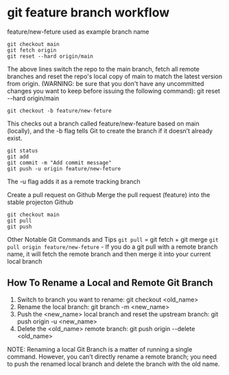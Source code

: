 # git feature branch workflow
feature/new-feture used as example branch name

```
git checkout main
git fetch origin
git reset --hard origin/main
```

The above lines switch the repo to the main branch, fetch all remote branches and reset the repo's local copy of main to match the latest version from origin.
(WARNING: be sure that you don't have any uncommitted changes you want to keep before issuing the following command): git reset --hard origin/main

```git checkout -b feature/new-feture```

This checks out a branch called feature/new-feature based on main (locally), and the -b flag tells Git to create the branch if it doesn’t already exist.

```
git status
git add
git commit -m "Add commit message"
git push -u origin feature/new-feture
```

The -u flag adds it as a remote tracking branch

Create a pull request on Github
Merge the  pull request (feature) into the stable projecton Github

```
git checkout main
git pull
git push
```



Other Notable Git Commands and Tips
 ```git pull``` = git fetch + git merge
 ```git pull origin feature/new-feture```
    - If you do a git pull with a remote branch name, it will fetch the remote branch and then merge it into your current local branch




## How To Rename a Local and Remote Git Branch
1.  Switch to branch you want to rename:
    git checkout <old_name>
2. Rename the local branch:
    git branch -m <new_name>
3. Push the <new_name> local branch and reset the upstream branch:
    git push origin -u <new_name>
4. Delete the <old_name> remote branch:
    git push origin --delete <old_name>

NOTE: Renaming a local Git Branch is a matter of running a single command. However, you can’t directly rename a remote branch; you need to push the renamed local branch and delete the branch with the old name.
